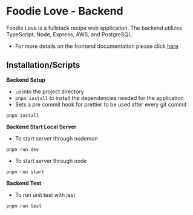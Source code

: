 # Foodie Love - Backend

Foodie Love is a fullstack recipe web application.
The backend utilizes TypeScript, Node, Express, AWS, and PostgreSQL.

- For more details on the frontend documentation please click [here](https://github.com/Benson-D/foodie-love-frontend)

## Installation/Scripts

**Backend Setup**

- `cd` into the project directory
- `pnpm install` to install the dependencies needed for the application
- Sets a pre commit hook for prettier to be used after every git commit

```console
pnpm install
```

**Backend Start Local Server**

- To start server through nodemon

```console
pnpm run dev
```

- To start server through node

```console
pnpm run start
```

**Backend Test**

- To run unit test with jest

```console
pnpm run test
```

